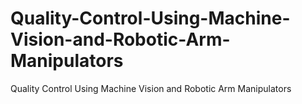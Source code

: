 # Quality-Control-Using-Machine-Vision-and-Robotic-Arm-Manipulators
Quality Control Using Machine Vision and Robotic Arm Manipulators
